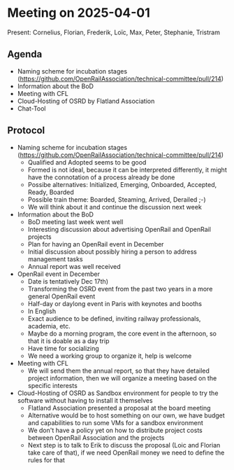 # Meeting on 2025-04-01

Present: Cornelius, Florian, Frederik, Loïc, Max, Peter, Stephanie, Tristram

## Agenda

* Naming scheme for incubation stages (https://github.com/OpenRailAssociation/technical-committee/pull/214)
* Information about the BoD
* Meeting with CFL
* Cloud-Hosting of OSRD by Flatland Association
* Chat-Tool
  
## Protocol

* Naming scheme for incubation stages (https://github.com/OpenRailAssociation/technical-committee/pull/214)
  * Qualified and Adopted seems to be good
  * Formed is not ideal, because it can be interpreted differently, it might have the connotation of a process already be done
  * Possibe alternatives: Initialized, Emerging, Onboarded, Accepted, Ready, Boarded
  * Possible train theme: Boarded, Steaming, Arrived, Derailed ;-)
  * We will think about it and continue the discussion next week
* Information about the BoD
  * BoD meeting last week went well
  * Interesting discussion about advertising OpenRail and OpenRail projects
  * Plan for having an OpenRail event in December
  * Initial discussion about possibly hiring a person to address management tasks
  * Annual report was well received
* OpenRail event in December
  * Date is tentatively Dec 17th)
  * Transforming the OSRD event from the past two years in a more general OpenRail event
  * Half-day or daylong event in Paris with keynotes and booths
  * In English
  * Exact audience to be defined, inviting railway professionals, academia, etc.
  * Maybe do a morning program, the core event in the afternoon, so that it is doable as a day trip
  * Have time for socializing
  * We need a working group to organize it, help is welcome
* Meeting with CFL
  * We will send them the annual report, so that they have detailed project information, then we will organize a meeting based on the specific interests
* Cloud-Hosting of OSRD as Sandbox environment for people to try the software without having to install it themselves
  * Flatland Association presented a proposal at the board meeting
  * Alternative would be to host something on our own, we have budget and capabilities to run some VMs for a sandbox environment
  * We don't have a policy yet on how to distribute project costs between OpenRail Association and the projects
  * Next step is to talk to Erik to discuss the proposal (Loic and Florian take care of that), if we need OpenRail money we need to define the rules for that
    
